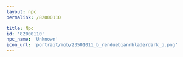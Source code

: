 ```yaml
---
layout: npc
permalink: /82000110

title: Npc
id: '82000110'
npc_name: 'Unknown'
icon_url: 'portrait/mob/23501011_b_renduebianrbladerdark_p.png'
---
```

